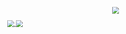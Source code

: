 <p align="center">
  <a href="https://twitter.com/alfianchii">
    <img src="https://img.shields.io/twitter/follow/alfianchii?style=for-the-badge&label=%40alfianchii&logo=twitter&logoColor=00AEFF&labelColor=black&color=7fff00">
  </a>
</p>

<a href="https://github.com/alfianchii">
  <img align="center" src="https://github-readme-stats.vercel.app/api?username=alfianchii&count_private=true&show_icons=true&theme=chartreuse-dark" />
</a>
<a href="https://github.com/alfianchii">
  <img align="center" src="https://github-readme-stats.vercel.app/api/top-langs/?username=alfianchii&layout=compact&theme=chartreuse-dark&langs_count=8" />
</a>
<!--
**alfianchii/alfianchii** is a ✨ _special_ ✨ repository because its `README.md` (this file) appears on your GitHub profile.

Here are some ideas to get you started:

- 🔭 I’m currently working on ...
- 🌱 I’m currently learning ...
- 👯 I’m looking to collaborate on ...
- 🤔 I’m looking for help with ...
- 💬 Ask me about ...
- 📫 How to reach me: ...
- 😄 Pronouns: ...
- ⚡ Fun fact: ...
  -->
